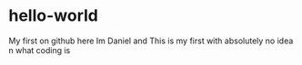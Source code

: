 # hello-world
My first on github here
Im Daniel and This is my first with absolutely no idea n what coding is

